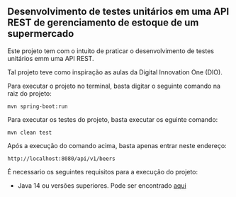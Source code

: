 <h2>Desenvolvimento de testes unitários em uma API REST de gerenciamento de estoque de um supermercado </h2>

Este projeto tem com o intuito de praticar o desenvolvimento de testes unitários emm uma API REST. 

Tal projeto teve como inspiração as aulas da Digital Innovation One (DIO).

Para executar o projeto no terminal, basta digitar o seguinte comando na raiz do projeto:

```shell script
mvn spring-boot:run
```

Para executar os testes do projeto, basta executar os eguinte comando:

```shell script
mvn clean test
```

Após a execução do comando acima, basta apenas entrar neste endereço:

```
http://localhost:8080/api/v1/beers
```

É necessario os seguintes requisitos para a execução do projeto:

* Java 14 ou versões superiores. Pode ser encontrado [aqui](https://www.oracle.com/br/java/technologies/javase/jdk14-archive-downloads.html)